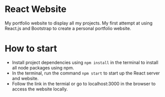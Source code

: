 # React Website
My portfolio website to display all my projects.
My first attempt at using React.js and Bootstrap to create a personal portfolio website.

# How to start
- Install project dependencies using `npm install` in the terminal to install all node packages using npm.
- In the terminal, run the command `npm start` to start up the React server and website.
- Follow the link in the termial or go to localhost:3000 in the browser to access the website locally.
